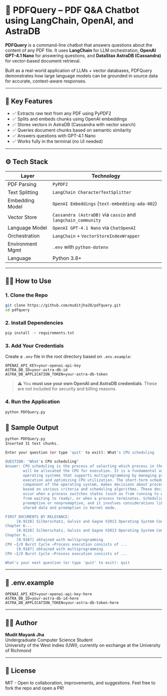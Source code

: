# 📄 PDFQuery – PDF Q&A Chatbot using LangChain, OpenAI, and AstraDB

**PDFQuery** is a command-line chatbot that answers questions about the content of any PDF file. It uses **LangChain** for LLM orchestration, **OpenAI GPT-4.1 Nano** for answering questions, and **DataStax AstraDB (Cassandra)** for vector-based document retrieval.

Built as a real-world application of LLMs + vector databases, PDFQuery demonstrates how large language models can be grounded in source data for accurate, context-aware responses.

---

## 🚀 Key Features

- ✅ Extracts raw text from any PDF using PyPDF2
- ✅ Splits and embeds chunks using OpenAI embeddings
- ✅ Stores vectors in AstraDB (Cassandra with vector search)
- ✅ Queries document chunks based on semantic similarity
- ✅ Answers questions with GPT-4.1 Nano
- ✅ Works fully in the terminal (no UI needed)

---

## ⚙️ Tech Stack

| Layer                | Technology                  |
|---------------------|-----------------------------|
| PDF Parsing         | `PyPDF2`                    |
| Text Splitting      | `LangChain CharacterTextSplitter` |
| Embedding Model     | `OpenAI Embeddings` (`text-embedding-ada-002`) |
| Vector Store        | `Cassandra (AstraDB)` via `cassio` and `langchain_community` |
| Language Model      | `OpenAI GPT-4.1 Nano` via `ChatOpenAI` |
| Orchestration       | `LangChain` + `VectorStoreIndexWrapper` |
| Environment Mgmt    | `.env` with `python-dotenv` |
| Language            | Python 3.8+

---

## 🧑‍💻 How to Use

### 1. Clone the Repo

```bash
git clone https://github.com/muditjha20/pdfquery.git
cd pdfquery
```

### 2. Install Dependencies

```bash
pip install -r requirements.txt
```

### 3. Add Your Credentials

Create a `.env` file in the root directory based on `.env.example`:

```env
OPENAI_API_KEY=your-openai-api-key
ASTRA_DB_ID=your-astra-db-id
ASTRA_DB_APPLICATION_TOKEN=your-astra-db-token
```

> ⚠️ You **must use your own OpenAI and AstraDB credentials**. These are not included for security and billing reasons.

### 4. Run the Application

```bash
python PDFQuery.py
```

## 🧪 Sample Output

```bash
python PDFQuery.py
Inserted 31 text chunks.

Enter your question (or type 'quit' to exit): What's CPU scheduling

QUESTION: "What's CPU scheduling"
Answer: CPU scheduling is the process of selecting which process in the ready queue
        will be allocated the CPU for execution. It is a fundamental aspect of
        operating systems that supports multiprogramming by managing process
        execution and optimizing CPU utilization. The short-term scheduler, a
        component of the operating system, makes decisions about process execution
        based on various criteria and scheduling algorithms. These decisions can
        occur when a process switches states (such as from running to waiting, or
        from waiting to ready), or when a process terminates. Scheduling can be
        preemptive or nonpreemptive, and it involves considerations like access to
        shared data and preemption in kernel mode.

FIRST DOCUMENTS BY RELEVANCE:
     [0.9228] Silberschatz, Galvin and Gagne ©2013 Operating System Concepts –9thEdition
Chapter 6...
     [0.9228] Silberschatz, Galvin and Gagne ©2013 Operating System Concepts –9thEdition
Chapter 6...
     [0.9187] obtained with multiprogramming
CPU –I/O Burst Cycle –Process execution consists of ...
     [0.9187] obtained with multiprogramming
CPU –I/O Burst Cycle –Process execution consists of ...

What's your next question (or type 'quit' to exit): quit
```
---

## 📁 .env.example

```env
OPENAI_API_KEY=your-openai-api-key-here
ASTRA_DB_ID=your-astra-db-id-here
ASTRA_DB_APPLICATION_TOKEN=your-astra-db-token-here
```

---

## 🙋‍♂️ Author

**Mudit Mayank Jha**  
Undergraduate Computer Science Student  
University of the West Indies (UWI), currently on exchange at the University of Richmond

---

## 🤝 License

MIT - Open to collaboration, improvements, and suggestions. Feel free to fork the repo and open a PR!

